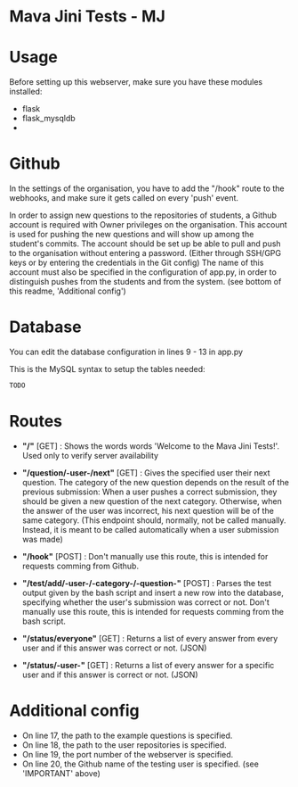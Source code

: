 # Mava Jini Tests - MJ

# Usage
Before setting up this webserver, make sure you have these modules installed:
* flask
* flask_mysqldb
* 
# Github
In the settings of the organisation, you have to add the "/hook" route to the webhooks, and make sure it gets called on every 'push' event.

In order to assign new questions to the repositories of students, a Github account is required with Owner privileges on the organisation. This account is used for pushing the new questions and will show up among the student's commits. 
The account should be set up be able to pull and push to the organisation without entering a password. (Either through SSH/GPG keys or by entering the credentials in the Git config)
The name of this account must also be specified in the configuration of app.py, in order to distinguish pushes from the students and from the system. (see bottom of this readme, 'Additional config')

# Database
You can edit the database configuration in lines 9 - 13 in app.py

This is the MySQL syntax to setup the tables needed:
```sql
TODO
```
# Routes
* **"/"** [GET] : Shows the words words 'Welcome to the Mava Jini Tests!'. Used only to verify server availability

* **"/question/-user-/next"** [GET] : Gives the specified user their next question.
The category of the new question depends on the result of the previous submission:
When a user pushes a correct submission, they should be given a new question of the next category.
Otherwise, when the answer of the user was incorrect, his next question will be of the same category.
(This endpoint should, normally, not be called manually. Instead, it is meant to be called automatically when a user submission was made)

* **"/hook"** [POST] : Don't manually use this route, this is intended for requests comming from Github.

* **"/test/add/-user-/-category-/-question-"** [POST] : Parses the test output given by the bash script and insert a new row into the database, specifying whether the user's submission was correct or not. Don't manually use this route, this is intended for requests comming from the bash script.

* **"/status/everyone"** [GET] : Returns a list of every answer from every user and if this answer was correct or not. (JSON)

* **"/status/-user-"** [GET] : Returns a list of every answer for a specific user and if this answer is correct or not. (JSON)

# Additional config
- On line 17, the path to the example questions is specified.
- On line 18, the path to the user repositories is specified.
- On line 19, the port number of the webserver is specified.
- On line 20, the Github name of the testing user is specified. (see 'IMPORTANT' above)
